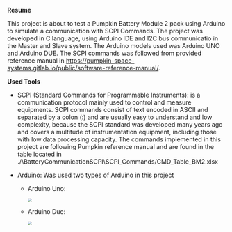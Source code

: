 **Resume** 

This project is about to test a Pumpkin Battery Module 2 pack using Arduino to simulate a communication with SCPI Commands. The project was developed in C language, using Arduino IDE and I2C bus communicatio in the Master and Slave system. The Arduino models used was Arduino UNO and Arduino DUE. The SCPI commands was followed from provided reference manual in https://pumpkin-space-systems.gitlab.io/public/software-reference-manual/. 



**Used Tools** 

* SCPI (Standard Commands for Programmable Instruments): is a communication protocol mainly used to control and measure equipments. SCPI commands consist of text encoded in ASCII and separated by a colon (:) and are usually easy to understand and low complexity, because the SCPI standard was developed many years ago and covers a multitude of instrumentation equipment, including those with low data processing capacity. The commands implemented in this project are following Pumpkin reference manual and are found in the table located in ./\BatteryCommunicationSCPI\SCPI_Commands/CMD_Table_BM2.xlsx

* Arduino: Was used two types of Arduino in this project 

  * Arduino Uno:

    <img align=center
    	src='https://ik.imagekit.io/eogtlka8vuq/BM2_Battery/uno_un9EpANX5.jpg?ik-sdk-version=javascript-1.4.3&updatedAt=1642177084586' style="zoom:50%;" >

  * Arduino Due:

    <img align=center
    	src='https://ik.imagekit.io/eogtlka8vuq/BM2_Battery/due_4sYA4HqlVJY.jpg?ik-sdk-version=javascript-1.4.3&updatedAt=1642177084428' style="zoom:50%;" >

